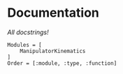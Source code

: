 # Documentation
_All docstrings!_

```@autodocs
Modules = [
    ManipulatorKinematics
]
Order = [:module, :type, :function]
```